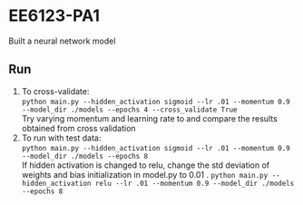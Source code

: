 # EE6123-PA1
Built a neural network model

## Run
1. To cross-validate:  
   `python main.py --hidden_activation sigmoid --lr .01 --momentum 0.9 --model_dir ./models --epochs 4 --cross_validate True`   
    Try varying momentum and learning rate to and compare the results obtained from cross validation
2. To run with test data:  
    `python main.py --hidden_activation sigmoid --lr .01 --momentum 0.9 --model_dir ./models --epochs 8`   
    If hidden activation is changed to relu, change the std deviation of weights and bias initialization in model.py to 0.01 . 
    `python main.py --hidden_activation relu --lr .01 --momentum 0.9 --model_dir ./models --epochs 8`
